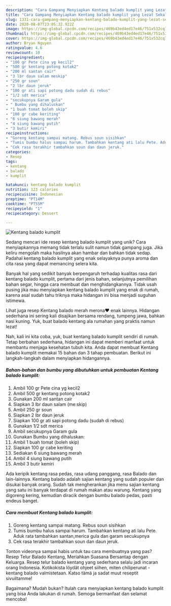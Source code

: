 ```yaml
---
description: "Cara Gampang Menyiapkan Kentang balado kumplit yang Lezat Sekali"
title: "Cara Gampang Menyiapkan Kentang balado kumplit yang Lezat Sekali"
slug: 1331-cara-gampang-menyiapkan-kentang-balado-kumplit-yang-lezat-sekali
date: 2020-08-07T23:05:32.922Z
image: https://img-global.cpcdn.com/recipes/469b43ed4ed17e46/751x532cq70/kentang-balado-kumplit-foto-resep-utama.jpg
thumbnail: https://img-global.cpcdn.com/recipes/469b43ed4ed17e46/751x532cq70/kentang-balado-kumplit-foto-resep-utama.jpg
cover: https://img-global.cpcdn.com/recipes/469b43ed4ed17e46/751x532cq70/kentang-balado-kumplit-foto-resep-utama.jpg
author: Bryan Nguyen
ratingvalue: 4.6
reviewcount: 10
recipeingredient:
- "100 gr Pete cina yg kecil2"
- "500 gr kentang potong kotak2"
- "200 ml santan cair"
- "3 lbr daun salam meskip"
- "250 gr soun"
- "2 lbr daun jeruk"
- "100 gr ati sapi potong dadu sudah di rebus"
- "1/2 sdt merica"
- "secukupnya Garam gula"
- " Bumbu yang dihaluskan"
- "1 buah tomat boleh skip"
- "100 gr cabe keriting"
- "6 siung bawang merah"
- "4 siung bawang putih"
- "3 butir kemiri"
recipeinstructions:
- "Goreng kentang sampai matang. Rebus soun sisihkan"
- "Tumis bumbu halus sampai harum. Tambahkan kentang ati lalu Pete. Aduk rata tambahkan santan,merica gula dan garam secukupnya"
- "Cek rasa terakhir tambahkan soun dan daun jeruk."
categories:
- Resep
tags:
- kentang
- balado
- kumplit

katakunci: kentang balado kumplit 
nutrition: 123 calories
recipecuisine: Indonesian
preptime: "PT14M"
cooktime: "PT55M"
recipeyield: "1"
recipecategory: Dessert

---
```



![Kentang balado kumplit](https://img-global.cpcdn.com/recipes/469b43ed4ed17e46/751x532cq70/kentang-balado-kumplit-foto-resep-utama.jpg)

Sedang mencari ide resep kentang balado kumplit yang unik? Cara menyiapkannya memang tidak terlalu sulit namun tidak gampang juga. Jika keliru mengolah maka hasilnya akan hambar dan bahkan tidak sedap. Padahal kentang balado kumplit yang enak selayaknya punya aroma dan cita rasa yang dapat memancing selera kita.

Banyak hal yang sedikit banyak berpengaruh terhadap kualitas rasa dari kentang balado kumplit, pertama dari jenis bahan, selanjutnya pemilihan bahan segar, hingga cara membuat dan menghidangkannya. Tidak usah pusing jika mau menyiapkan kentang balado kumplit yang enak di rumah, karena asal sudah tahu triknya maka hidangan ini bisa menjadi suguhan istimewa.

Lihat juga resep Kentang balado merah merona❤️ enak lainnya. Hidangan sederhana ini sering kali disajikan bersama rendang, tumpeng jawa, bahkan nasi kuning. Yuk, buat balado kentang ala rumahan yang praktis namun lezat!


Nah, kali ini kita coba, yuk, buat kentang balado kumplit sendiri di rumah. Tetap berbahan sederhana, hidangan ini dapat memberi manfaat untuk membantu menjaga kesehatan tubuh kita. Anda dapat membuat Kentang balado kumplit memakai 15 bahan dan 3 tahap pembuatan. Berikut ini langkah-langkah dalam menyiapkan hidangannya.

<!--inarticleads1-->

##### Bahan-bahan dan bumbu yang dibutuhkan untuk pembuatan Kentang balado kumplit:

1. Ambil 100 gr Pete cina yg kecil2
1. Ambil 500 gr kentang potong kotak2
1. Gunakan 200 ml santan cair
1. Siapkan 3 lbr daun salam (me:skip)
1. Ambil 250 gr soun
1. Siapkan 2 lbr daun jeruk
1. Siapkan 100 gr ati sapi potong dadu (sudah di rebus)
1. Gunakan 1/2 sdt merica
1. Ambil secukupnya Garam gula
1. Gunakan  Bumbu yang dihaluskan:
1. Ambil 1 buah tomat (boleh skip)
1. Siapkan 100 gr cabe keriting
1. Sediakan 6 siung bawang merah
1. Ambil 4 siung bawang putih
1. Ambil 3 butir kemiri


Ada keripik kentang rasa pedas, rasa udang panggang, rasa Balado dan lain-lainnya. Kentang balado adalah sajian kentang yang sudah populer dan disukai banyak orang. Sudah tak mengherankan jika menu sajian kentang yang satu ini banyak terdapat di rumah makan atau warung. Kentang yang digoreng kering, kemudian diracik dengan bumbu balado pedas, pasti endeus banget. 

<!--inarticleads2-->

##### Cara membuat Kentang balado kumplit:

1. Goreng kentang sampai matang. Rebus soun sisihkan
1. Tumis bumbu halus sampai harum. Tambahkan kentang ati lalu Pete. Aduk rata tambahkan santan,merica gula dan garam secukupnya
1. Cek rasa terakhir tambahkan soun dan daun jeruk.


Tonton videonya sampai habis untuk tau cara membuatnya yang pas? Resep Telur Balado Kentang, Meriahkan Suasana Bersantap dengan Keluarga. Resep telur balado kentang yang sederhana selalu jadi incaran orang Indonesia. Kotikokista löydät ohjeet siihen, miten chiliperunat - kentang balado valmistetaan. Katso tämä ja sadat muut reseptit sivuiltamme! 

Bagaimana? Mudah bukan? Itulah cara menyiapkan kentang balado kumplit yang bisa Anda lakukan di rumah. Semoga bermanfaat dan selamat mencoba!
